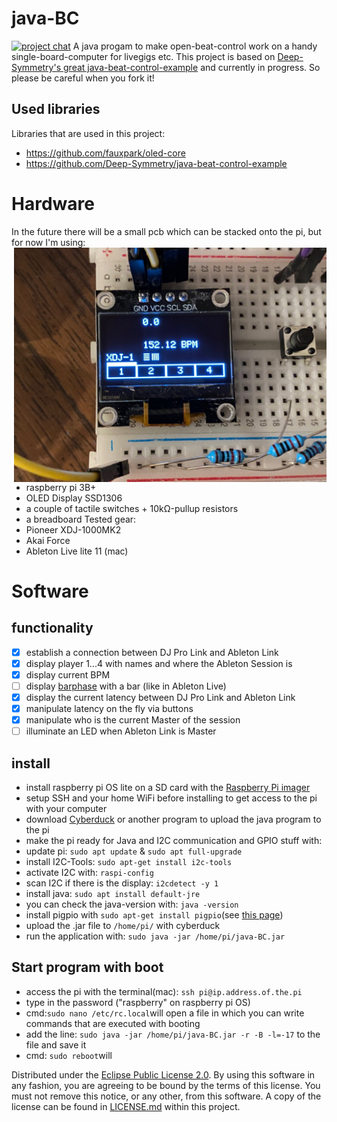 # java-BC
[![project chat](https://img.shields.io/badge/chat-on%20zulip-brightgreen)](https://deep-symmetry.zulipchat.com/#narrow/stream/278354-carabiner)
A java progam to make open-beat-control work on a handy single-board-computer for livegigs etc. This project is based on [Deep-Symmetry's great java-beat-control-example](https://github.com/Deep-Symmetry/java-beat-control-example) and currently in progress. So please be careful when you fork it!

## Used libraries
Libraries that are used in this project:
* https://github.com/fauxpark/oled-core
* https://github.com/Deep-Symmetry/java-beat-control-example

# Hardware
In the future there will be a small pcb which can be stacked onto the pi, but for now I'm using:
<a href=""><img align="right" alt="GUI" src="doc/OLED1.jpg" width="500"></a>
* raspberry pi 3B+
* OLED Display SSD1306
* a couple of tactile switches + 10kΩ-pullup resistors
* a breadboard
Tested gear:
* Pioneer XDJ-1000MK2
* Akai Force
* Ableton Live lite 11 (mac)


# Software
## functionality
* [x] establish a connection between DJ Pro Link and Ableton Link
* [X] display player 1...4 with names and where the Ableton Session is 
* [X] display current BPM
* [ ] display [barphase](https://github.com/kokospalme/java-BC/blob/main/doc/BarphaseAbleton.mov) with a bar (like in Ableton Live)
* [X] display the current latency between DJ Pro Link and Ableton Link
* [X] manipulate latency on the fly via buttons
* [X] manipulate who is the current Master of the session
* [ ] illuminate an LED when Ableton Link is Master

## install
* install raspberry pi OS lite on a SD card with the [Raspberry Pi imager](https://www.raspberrypi.com/software/)
* setup SSH and your home WiFi before installing to get access to the pi with your computer
* download [Cyberduck](https://cyberduck.io/) or another program to upload the java program to the pi
* make the pi ready for Java and I2C communication and GPIO stuff with:
* update pi: ```sudo apt update``` & ```sudo apt full-upgrade```
* install I2C-Tools: ```sudo apt-get install i2c-tools```
* activate I2C with: ```raspi-config```
* scan I2C if there is the display: ```i2cdetect -y 1```
* install java: ```sudo apt install default-jre```
* you can check the java-version with: ```java -version ```
* install pigpio with ```sudo apt-get install pigpio```(see [this page](https://stackoverflow.com/questions/29721389/pi4j-unable-to-load-libpi4j-so-using-path))
* upload the .jar file to ```/home/pi/``` with cyberduck
* run the application with: ```sudo java -jar /home/pi/java-BC.jar```

## Start program with boot
* access the pi with the terminal(mac): ```ssh pi@ip.address.of.the.pi```
* type in the password ("raspberry" on raspberry pi OS)
* cmd:```sudo nano /etc/rc.local```will open a file in which you can write commands that are executed with booting
* add the line: ```sudo java -jar /home/pi/java-BC.jar -r -B -l=-17``` to the file and save it
* cmd: ```sudo reboot```will 




Distributed under the [Eclipse Public License
2.0](https://opensource.org/licenses/EPL-2.0). By using this software
in any fashion, you are agreeing to be bound by the terms of this
license. You must not remove this notice, or any other, from this
software. A copy of the license can be found in
[LICENSE.md](https://github.com/Deep-Symmetry/beat-carabiner/blob/master/LICENSE.md)
within this project.
